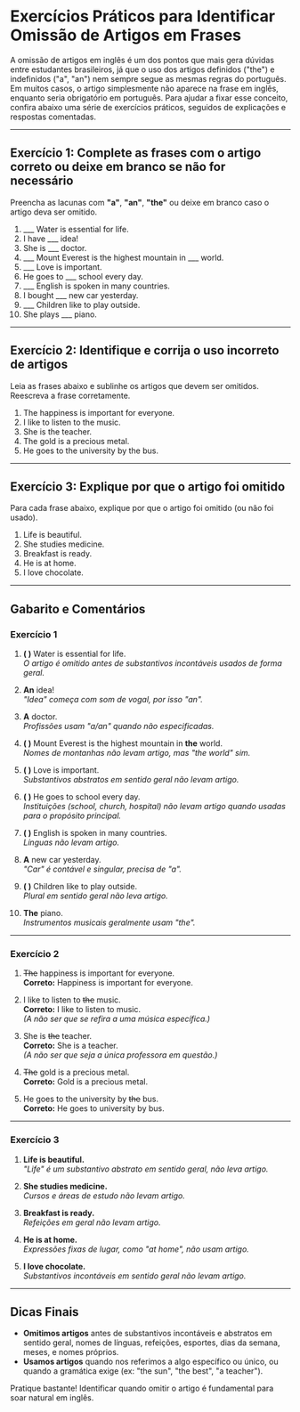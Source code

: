 # Exercícios Práticos para Identificar Omissão de Artigos em Frases

A omissão de artigos em inglês é um dos pontos que mais gera dúvidas entre estudantes brasileiros, já que o uso dos artigos definidos ("the") e indefinidos ("a", "an") nem sempre segue as mesmas regras do português. Em muitos casos, o artigo simplesmente não aparece na frase em inglês, enquanto seria obrigatório em português. Para ajudar a fixar esse conceito, confira abaixo uma série de exercícios práticos, seguidos de explicações e respostas comentadas.

---

## Exercício 1: Complete as frases com o artigo correto ou deixe em branco se não for necessário

Preencha as lacunas com **"a"**, **"an"**, **"the"** ou deixe em branco caso o artigo deva ser omitido.

1. ___ Water is essential for life.
2. I have ___ idea!
3. She is ___ doctor.
4. ___ Mount Everest is the highest mountain in ___ world.
5. ___ Love is important.
6. He goes to ___ school every day.
7. ___ English is spoken in many countries.
8. I bought ___ new car yesterday.
9. ___ Children like to play outside.
10. She plays ___ piano.

---

## Exercício 2: Identifique e corrija o uso incorreto de artigos

Leia as frases abaixo e sublinhe os artigos que devem ser omitidos. Reescreva a frase corretamente.

1. The happiness is important for everyone.
2. I like to listen to the music.
3. She is the teacher.
4. The gold is a precious metal.
5. He goes to the university by the bus.

---

## Exercício 3: Explique por que o artigo foi omitido

Para cada frase abaixo, explique por que o artigo foi omitido (ou não foi usado).

1. Life is beautiful.
2. She studies medicine.
3. Breakfast is ready.
4. He is at home.
5. I love chocolate.

---

## Gabarito e Comentários

### Exercício 1

1. **( )** Water is essential for life.  
   *O artigo é omitido antes de substantivos incontáveis usados de forma geral.*

2. **An** idea!  
   *"Idea" começa com som de vogal, por isso "an".*

3. **A** doctor.  
   *Profissões usam "a/an" quando não especificadas.*

4. **( )** Mount Everest is the highest mountain in **the** world.  
   *Nomes de montanhas não levam artigo, mas "the world" sim.*

5. **( )** Love is important.  
   *Substantivos abstratos em sentido geral não levam artigo.*

6. **( )** He goes to school every day.  
   *Instituições (school, church, hospital) não levam artigo quando usadas para o propósito principal.*

7. **( )** English is spoken in many countries.  
   *Línguas não levam artigo.*

8. **A** new car yesterday.  
   *"Car" é contável e singular, precisa de "a".*

9. **( )** Children like to play outside.  
   *Plural em sentido geral não leva artigo.*

10. **The** piano.  
    *Instrumentos musicais geralmente usam "the".*

---

### Exercício 2

1. ~~The~~ happiness is important for everyone.  
   **Correto:** Happiness is important for everyone.

2. I like to listen to ~~the~~ music.  
   **Correto:** I like to listen to music.  
   *(A não ser que se refira a uma música específica.)*

3. She is ~~the~~ teacher.  
   **Correto:** She is a teacher.  
   *(A não ser que seja a única professora em questão.)*

4. ~~The~~ gold is a precious metal.  
   **Correto:** Gold is a precious metal.

5. He goes to the university by ~~the~~ bus.  
   **Correto:** He goes to university by bus.

---

### Exercício 3

1. **Life is beautiful.**  
   *"Life" é um substantivo abstrato em sentido geral, não leva artigo.*

2. **She studies medicine.**  
   *Cursos e áreas de estudo não levam artigo.*

3. **Breakfast is ready.**  
   *Refeições em geral não levam artigo.*

4. **He is at home.**  
   *Expressões fixas de lugar, como "at home", não usam artigo.*

5. **I love chocolate.**  
   *Substantivos incontáveis em sentido geral não levam artigo.*

---

## Dicas Finais

- **Omitimos artigos** antes de substantivos incontáveis e abstratos em sentido geral, nomes de línguas, refeições, esportes, dias da semana, meses, e nomes próprios.
- **Usamos artigos** quando nos referimos a algo específico ou único, ou quando a gramática exige (ex: "the sun", "the best", "a teacher").

Pratique bastante! Identificar quando omitir o artigo é fundamental para soar natural em inglês.